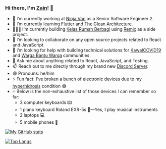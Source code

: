 ### Hi there, I'm [Zain](https://zainfathoni.com)! 👋

- 🔭 I’m currently working at [Ninja Van](https://www.ninjavan.co) as a Senior Software Engineer 2.
- 🌱 I’m currently learning [Flutter](https://flutter.dev) and [The Clean Architecture](https://blog.cleancoder.com/uncle-bob/2012/08/13/the-clean-architecture.html).
- 👨🏻‍💻 I’m currently building [Kelas Rumah Berbagi](https://github.com/zainfathoni/kelas.rumahberbagi.com) using [Remix](https://remix.run) as a side project.
- 👯 I’m looking to collaborate on any open source projects related to React and JavaScript.
- 🤔 I’m looking for help with building technical solutions for [KawalCOVID19](https://kawalcovid19.id) and [Warga Bantu Warga](https://wargabantuwarga.com) communities.
- 💬 Ask me about anything related to React, JavaScript, and Testing.
- 📫 Reach out to me directly through my brand new [Discord Server](https://zainf.dev/discord).
- 😄 Pronouns: he/him
- ⚡ Fun fact: I've broken a bunch of electronic devices due to my [hyperhidrosis](https://en.wikipedia.org/wiki/Hyperhidrosis) condition 😅
- 💦 Below is the non-exhaustive list of those devices I can remember so far:
  - 3 computer keyboards ⌨️
  - 1 piano keyboard Roland EXR-5s 🎹—Yes, I play musical instruments
  - 2 laptops 💻
  - 5 mobile phones 📱

[![My GitHub stats](https://github-readme-stats.vercel.app/api?username=zainfathoni&count_private=true&show_icons=true&theme=dark)](https://github.com/anuraghazra/github-readme-stats)

[![Top Langs](https://github-readme-stats.vercel.app/api/top-langs/?username=zainfathoni&layout=compact&theme=dark)](https://github.com/anuraghazra/github-readme-stats)
